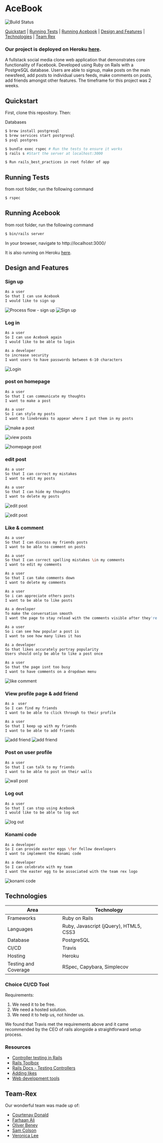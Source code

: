 # AceBook
![Build Status](https://api.travis-ci.com/samcolson4/acebook-team-rex.svg?branch=master)

[Quickstart](#Quickstart) | [Running Tests](#Running-Tests) | [Running Acebook](#Running-Acebook) | [Design and Features](#design-and-features) | [Technologies](#Technologies) | [Team Rex](#Team-Rex)

### Our project is deployed on Heroku [here](https://acebook-trex.herokuapp.com/).

A fullstack social media clone web application that demonstrates core functionality of Facebook. 
Developed using Ruby on Rails with a PostgreSQL database. Users are able to signup, make posts on the main newsfeed, add posts to individual users feeds, make comments on posts, add friends amongst other features. 
The timeframe for this project was 2 weeks.

## Quickstart

First, clone this repository. Then:

Databases
```bash
$ brew install postgresql
$ brew services start postgresql
$ psql postgres
```

```bash
$ bundle exec rspec # Run the tests to ensure it works
$ rails s #Start the server at localhost:3000

$ Run rails_best_practices in root folder of app
```

## Running Tests
from root folder, run the following command
```bash
$ rspec 
```
## Running Acebook
from root folder, run the following command
```bash
$ bin/rails server
```
In your browser, navigate to http://localhost:3000/ 

It is also running on Heroku [here](https://acebook-trex.herokuapp.com/).


## Design and Features 

### Sign up 
```bash
As a user
So that I can use Acebook
I would like to sign up
```
![Process flow - sign up](https://app.lucidchart.com/publicSegments/view/e9ae1bf5-25d4-4e2d-b46d-8d6586f7ddd4/image.jpeg)
![Sign up](https://i.imgur.com/rM9y0g7.gif)

### Log in
```bash
As a user
So I can use Acebook again
I would like to be able to login
```
```bash
As a developer
to increase security
I want users to have passwords between 6-10 characters
```

![Login](https://imgur.com/0SrD34w.gif)

### post on homepage
```bash
As a user
So that I can communicate my thoughts
I want to make a post
```

```bash
As a user
So I can style my posts
I want to linebreaks to appear where I put them in my posts
```

![make a post](https://app.lucidchart.com/publicSegments/view/26e846c2-f0c3-4723-8706-daa6e8ec2aeb/image.jpeg)

![view posts](https://app.lucidchart.com/publicSegments/view/f48b2fd4-16e5-4315-9031-6a63dac866d1/image.jpeg)

![homepage post](https://imgur.com/dlj0wgd.gif)

### edit post
```bash
As a user
So that I can correct my mistakes
I want to edit my posts
```
```bash
As a user
So that I can hide my thoughts
I want to delete my posts
```
![edit post](https://app.lucidchart.com/publicSegments/view/f0ffb18d-a37a-448e-b3a1-7a9806060b41/image.jpeg)

![edit post](https://imgur.com/D7FqrAG.gif)

### Like & comment
```bash
As a user
So that I can discuss my friends posts
I want to be able to comment on posts
```

```bash
As a user
So that I can correct spelling mistakes \in my comments
I want to edit my comments
```

```bash
As a user
So that I can take comments down
I want to delete my comments
```

```bash
As a user
So i can appreciate others posts
I want to be able to like posts
```

```bash
As a developer
To make the conversation smooth
I want the page to stay reload with the comments visible after they're posted 
```

```bash
As a user
So i can see how popular a post is
I want to see how many likes it has
```

```bash
As a developer
So that likes accurately portray popularity
Users should only be able to like a post once
```

```bash
As a user
So that the page isnt too busy
I want to have comments on a dropdown menu
```
![like comment](https://imgur.com/GaBIGeP.gif)

### View profile page & add friend
```bash
As a  user
So I can find my friends
I want to be able to click through to their profile
```

```bash
As a user
So that I keep up with my friends
I want to be able to add friends
```
![add friend](https://app.lucidchart.com/publicSegments/view/1c432959-3c9a-4449-9e19-628c715096b5/image.jpeg)
![add friend](https://imgur.com/cW2WTmu.gif)


### Post on user profile
```bash
As a user
So that I can talk to my friends
I want to be able to post on their walls 
```
![wall post](https://imgur.com/sBrKzEe.gif)

### Log out
```bash
As a user
So that I can stop using Acebook
I would like to be able to log out
```
![log out](https://imgur.com/uYtjhUD.gif)

### Konami code
```bash
As a developer
So I can provide easter eggs \for fellow developers
I want to implement the Konami code 
```

```bash
As a developer
So I can celebrate with my team
I want the easter egg to be associated with the team rex logo
```
![konami code](https://imgur.com/8N8Tz7R.gif)


## Technologies

| Area                 | Technology                 |
| -------------------- | -------------------------- |
| Frameworks           | Ruby on Rails              |
| Languages            | Ruby, Javascript (jQuery), HTML5, CSS3|
| Database             | PostgreSQL                 |
| CI/CD                | Travis                     |
| Hosting              | Heroku                     |
| Testing and Coverage | RSpec, Capybara, Simplecov |

### Choice CI/CD Tool
Requirements:
1. We need it to be free.
2. We need a hosted solution.
3. We need it to help us, not hinder us. 

We found that Travis met the requirements above and it came recommended by the CEO of rails alongside a straightforward setup process.

### Resources
- [Controller testing in Rails](https://medium.com/table-xi/whats-up-with-rails-controller-tests-f0ece1fdd9f0)
- [Rails Toolbox](https://github.com/makersacademy/course/blob/master/engineering_projects/toolbox.md#what-should-we-test-in-a-rails-app)
- [Rails Docs - Testing Controllers](https://guides.rubyonrails.org/testing.html#functional-tests-for-your-controllers)
- [Adding likes](https://medium.com/full-taxx/how-to-add-likes-to-posts-in-rails-e81430101bc2)
- [Web development tools](https://github.com/makersacademy/course/blob/master/pills/web_development_tools.md)

## Team-Rex

Our wonderful team was made up of:

- [Courtenay Donald](https://github.com/c-donald)
- [Farhaan Ali](https://github.com/farhaan-ali)
- [Oliver Beney](https://github.com/obean)
- [Sam Colson](https://github.com/samcolson4)
- [Veronica Lee](https://github.com/veronicavlee89)
